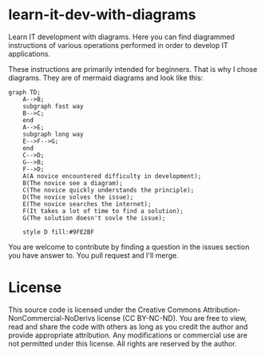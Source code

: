 # learn-it-dev-with-diagrams
Learn IT development with diagrams.
Here you can find diagrammed instructions of various operations performed in order to develop IT applications.

These instructions are primarily intended for beginners. That is why I chose diagrams. They are of mermaid diagrams and look like this:
```mermaid
graph TD;
    A-->B;
    subgraph fast way
    B-->C;
    end
    A-->E;
    subgraph long way
    E-->F-->G;
    end
    C-->D;
    G-->B;
    F-->D;
    A(A novice encountered difficulty in development);
    B(The novice see a diagram);
    C(The novice quickly understands the principle);
    D(The novice solves the issue);
    E(The novice searches the internet);
    F(It takes a lot of time to find a solution);
    G(The solution doesn't sovle the issue);

    style D fill:#9FE2BF
```

You are welcome to contribute by finding a question in the issues section you have answer to. You pull request and I'll merge.


# License
This source code is licensed under the Creative Commons Attribution-NonCommercial-NoDerivs license (CC BY-NC-ND). You are free to view, read and share the code with others as long as you credit the author and provide appropriate attribution. Any modifications or commercial use are not permitted under this license. All rights are reserved by the author.
